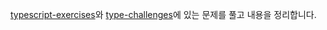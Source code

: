 [typescript-exercises](https://typescript-exercises.github.io/)와 [type-challenges](https://github.com/type-challenges/type-challenges)에 있는 문제를 풀고 내용을 정리합니다.
